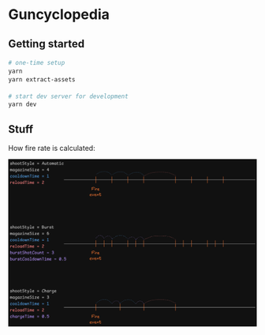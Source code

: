 # Guncyclopedia

## Getting started

```bash
# one-time setup
yarn
yarn extract-assets

# start dev server for development
yarn dev
```

## Stuff

How fire rate is calculated:

![firerate](./images/firerate.excalidraw.png)
